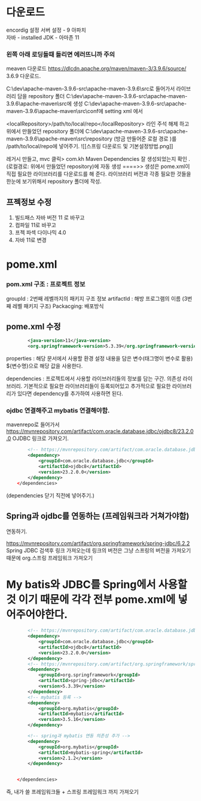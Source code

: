 # 다운로드

encordig 설정 
	서버 설정 - 9 아파치\
	자바 - installed JDK - 아마존 11 

### 왼쪽 아래 로딩돌때 돌리면 에러뜨니까 주의

meaven 다운로드 
https://dlcdn.apache.org/maven/maven-3/3.9.6/source/
3.6.9 다운로드. 

C:\dev\apache-maven-3.9.6-src\apache-maven-3.9.6\src로 들어가서 
라이브러리 담을 repository 폴더 C:\dev\apache-maven-3.9.6-src\apache-maven-3.9.6\apache-maven\src에 생성 
C:\dev\apache-maven-3.9.6-src\apache-maven-3.9.6\apache-maven\src\conf에 setting xml 에서

\<localRepository\>/path/to/local/repo<\/localRepository\>
라인 주석 해제 하고 위에서 만들었던 repository 폴더에 
C:\dev\apache-maven-3.9.6-src\apache-maven-3.9.6\apache-maven\src\repository 
(방금 만들어준 로컬 경로 )를 /path/to/local/repo에 넣어주기.
![[스프링 다운로드 및 기본설정방법.png]]

레거시 만들고, mvc 클릭> com.kh
Maven Dependencies 잘 생성되었는지 확인 .
(로컬경로: 위에서 만들었던 repository)에 자동 생성 
====>> 생성은 pome.xml이 직접 필요한 라이브러리를 다운로드를 해 준다.
라이브러리 버전과 각종 필요한 것들을 한눈에 보기위해서 repository 폴더에 작성.


## 프젝정보 수정 
1. 빌드패스 자바 버전 11 로 바꾸고 
2. 컴파일 11로 바꾸고 
3. 프젝 파섹 다이나믹 4.0 
4. 자바 11로 변경 


# pome.xml

### pom.xml 구조 : 프로젝트 정보 
groupId : 2번째 레벨까지의 패키지 구조 정보 
artifactId : 해방 프로그램의 이름 (3번째 레벨 패키지 구조) 
Packacging: 배포방식 

## pome.xml 수정
```xml
		<java-version>11</java-version>
		<org.springframework-version>5.3.39</org.springframework-version>
```


 properties : 해당 문서에서 사용할 환경 설정 내용을 담은 변수(태그명이 변수로 활용)
     ${변수명}으로 해당 값을 사용한다. 

dependencies : 프로젝트에서 사용할 라이브러리들의 정보를 담는 구간. 의존성 라이브러리.
기본적으로 필요한 라이브러리들이 등록되어있고 추가적으로 필요한 라이브러리가 있다면
dependency를 추가하여 사용하면 된다.
### ojdbc 연결해주고 mybatis 연결해야함.
mavenrepo로 들어가서 https://mvnrepository.com/artifact/com.oracle.database.jdbc/ojdbc8/23.2.0.0 OJDBC 링크로 가져오기. 
```xml
		<!-- https://mvnrepository.com/artifact/com.oracle.database.jdbc/ojdbc8 -->
		<dependency>
			<groupId>com.oracle.database.jdbc</groupId>
			<artifactId>ojdbc8</artifactId>
			<version>23.2.0.0</version>
		</dependency>
	</dependencies>
```

(dependencies 닫기 직전에 넣어주기.)

## Spring과 ojdbc를 연동하는 (프레임워크라 거쳐가야함)
연동하기.

https://mvnrepository.com/artifact/org.springframework/spring-jdbc/6.2.2
Spring JDBC 검색후 링크 가져오는데 링크의 버전은 그냥 스프링의 버전을 가져오기 때문에 org.스프링 프레임워크 가져오기 


# My batis와 JDBC를 Spring에서 사용할 것 이기 때문에 각각 전부 pome.xml에 넣어주어야한다.
```xml
		<!-- https://mvnrepository.com/artifact/com.oracle.database.jdbc/ojdbc8 -->
		<dependency>
			<groupId>com.oracle.database.jdbc</groupId>
			<artifactId>ojdbc8</artifactId>
			<version>23.2.0.0</version>
		</dependency>
		<!-- https://mvnrepository.com/artifact/org.springframework/spring-jdbc -->
		<dependency>
			<groupId>org.springframework</groupId>
			<artifactId>spring-jdbc</artifactId>
			<version>5.3.39</version>
		</dependency>
		<!-- mybatis 등록 -->
		<dependency>
			<groupId>org.mybatis</groupId>
			<artifactId>mybatis</artifactId>
			<version>3.5.16</version>
		</dependency>

		<!-- spring과 mybatis 연동 의존성 추가 -->
		<dependency>
			<groupId>org.mybatis</groupId>
			<artifactId>mybatis-spring</artifactId>
			<version>2.1.2</version>
		</dependency>


	</dependencies>
```
즉, 내가 쓸 프레임워크들 + 스프링 프레임워크  까지 가져오기 